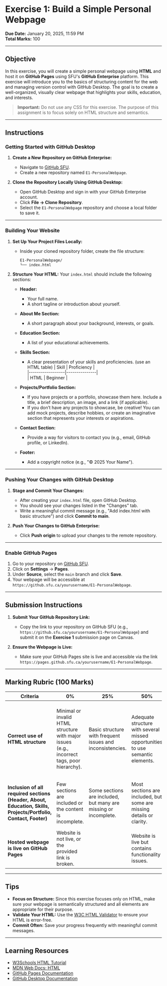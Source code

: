 # **Exercise 1: Build a Simple Personal Webpage**

**Due Date:** January 20, 2025, 11:59 PM  
**Total Marks:** 100  

---

## **Objective**

In this exercise, you will create a simple personal webpage using **HTML** and host it on **GitHub Pages** using SFU's **GitHub Enterprise** platform. This exercise will introduce you to the basics of structuring content for the web and managing version control with GitHub Desktop. The goal is to create a well-organized, visually clear webpage that highlights your skills, education, and interests.

> **Important:** Do not use any CSS for this exercise. The purpose of this assignment is to focus solely on HTML structure and semantics.

---

## **Instructions**

### **Getting Started with GitHub Desktop**

1. **Create a New Repository on GitHub Enterprise:**
   - Navigate to [GitHub SFU](https://github.sfu.ca/).
   - Create a new repository named `E1-PersonalWebpage`.  

2. **Clone the Repository Locally Using GitHub Desktop:**
   - Open GitHub Desktop and sign in with your GitHub Enterprise account.
   - Click **File → Clone Repository**.
   - Select the `E1-PersonalWebpage` repository and choose a local folder to save it.

---

### **Building Your Website**

1. **Set Up Your Project Files Locally:**
   - Inside your cloned repository folder, create the file structure:
     ```bash
     E1-PersonalWebpage/
     └── index.html
     ```

2. **Structure Your HTML:**
   Your `index.html` should include the following sections:

   - **Header:**  
     - Your full name.  
     - A short tagline or introduction about yourself.  

   - **About Me Section:**  
     - A short paragraph about your background, interests, or goals.

   - **Education Section:**  
     - A list of your educational achievements.  

   - **Skills Section:**  
     - A clear presentation of your skills and proficiencies. (use an HTML table) 
       | Skill            | Proficiency   |  
       |------------------|---------------|  
       | HTML             | Beginner      |  

   - **Projects/Portfolio Section:**  
     - If you have projects or a portfolio, showcase them here. Include a title, a brief description, an image, and a link (if applicable).  
     - If you don’t have any projects to showcase, be creative! You can add mock projects, describe hobbies, or create an imaginative section that represents your interests or aspirations.  

   - **Contact Section:**  
     - Provide a way for visitors to contact you (e.g., email, GitHub profile, or LinkedIn).  

   - **Footer:**  
     - Add a copyright notice (e.g., "© 2025 Your Name").  

---

### **Pushing Your Changes with GitHub Desktop**

1. **Stage and Commit Your Changes:**
   - After creating your `index.html` file, open GitHub Desktop.
   - You should see your changes listed in the "Changes" tab.
   - Write a meaningful commit message (e.g., "Add index.html with basic structure") and click **Commit to main**.

2. **Push Your Changes to GitHub Enterprise:**
   - Click **Push origin** to upload your changes to the remote repository.

---

### **Enable GitHub Pages**

1. Go to your repository on [GitHub SFU](https://github.sfu.ca/).  
2. Click on **Settings** → **Pages**.  
3. Under **Source**, select the `main` branch and click **Save**.  
4. Your webpage will be accessible at `https://github.sfu.ca/yourusername/E1-PersonalWebpage`.

---

## **Submission Instructions**

1. **Submit Your GitHub Repository Link:**
   - Copy the link to your repository on GitHub SFU (e.g., `https://github.sfu.ca/yourusername/E1-PersonalWebpage`) and submit it on the **Exercise 1** submission page on Canvas.

2. **Ensure the Webpage is Live:**
   - Make sure your GitHub Pages site is live and accessible via the link `https://pages.github.sfu.ca/yourusername/E1-PersonalWebpage`.

---

## **Marking Rubric (100 Marks)**

| **Criteria**                      | **0%**                                                                                         | **25%**                                                                                   | **50%**                                                                                      | **75%**                                                                                       | **100%**                                                                                     | **Marks** |
|-----------------------------------|-----------------------------------------------------------------------------------------------|------------------------------------------------------------------------------------------|--------------------------------------------------------------------------------------------|------------------------------------------------------------------------------------------------|------------------------------------------------------------------------------------------------|-----------|
| **Correct use of HTML structure** | Minimal or invalid HTML structure with major issues (e.g., incorrect tags, poor hierarchy).    | Basic structure with frequent issues and inconsistencies.                               | Adequate structure with several missed opportunities to use semantic elements.             | Mostly organized and semantic HTML, with minor issues or redundancies.                        | Well-organized and semantic HTML structure with proper use of elements and clear hierarchy.    | 40        |
| **Inclusion of all required sections (Header, About, Education, Skills, Projects/Portfolio, Contact, Footer)** | Few sections are included or the content is incomplete.                                    | Some sections are included, but many are missing or incomplete.                           | Most sections are included, but some are missing details or clarity.                         | All sections are present but could use additional detail or organization improvements.         | All sections are present, detailed, and clearly organized.                                    | 40        |
| **Hosted webpage is live on GitHub Pages** | Website is not live, or the provided link is broken.                                         |      | Website is live but contains  functionality issues.                              |    | Website is live, fully functional, and error-free.                                            | 20        |

---

## **Tips**

- **Focus on Structure:** Since this exercise focuses only on HTML, make sure your webpage is semantically structured and all elements are appropriate for their purpose.
- **Validate Your HTML:** Use the [W3C HTML Validator](https://validator.w3.org/) to ensure your HTML is error-free.
- **Commit Often:** Save your progress frequently with meaningful commit messages.

---

## **Learning Resources**

- [W3Schools HTML Tutorial](https://www.w3schools.com/html/)  
- [MDN Web Docs: HTML](https://developer.mozilla.org/en-US/docs/Web/HTML)  
- [GitHub Pages Documentation](https://docs.github.com/en/pages)  
- [GitHub Desktop Documentation](https://docs.github.com/en/desktop)  
